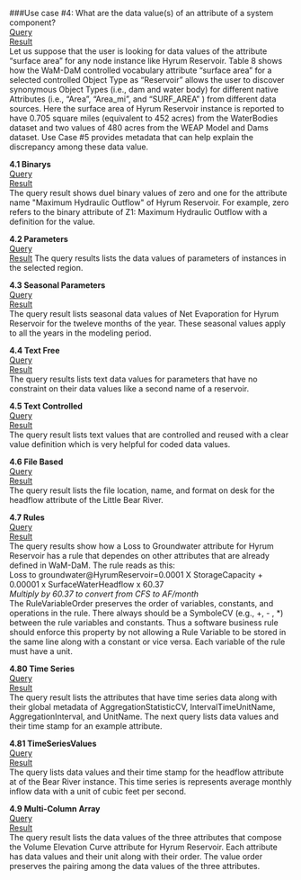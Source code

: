 ###Use case #4: What are the data value(s) of an attribute of a system component?   
[Query](https://github.com/amabdallah/WaM-DaM/blob/master/02UseCases/NeededFiles/Queries/04ComparSurfaceArea_Parameter.sql)     
[Result](https://github.com/amabdallah/WaM-DaM/blob/master/02UseCases/NeededFiles/Results/UseCase4.0.csv)  
Let us suppose that the user is looking for data values of the attribute “surface area” for any node instance like Hyrum Reservoir. Table 8 shows how the WaM-DaM controlled vocabulary attribute “surface area” for a selected controlled Object Type as “Reservoir” allows the user to discover synonymous Object Types (i.e., dam and water body) for different native Attributes (i.e., “Area”, “Area_mi”, and “SURF_AREA” ) from different data sources. Here the surface area of Hyrum Reservoir instance is reported to have 0.705 square miles (equivalent to 452 acres) from the WaterBodies dataset and two values of 480 acres from the WEAP Model and Dams dataset. Use Case #5 provides metadata that can help explain the discrepancy among these data value. 

**4.1 Binarys**  
[Query](https://github.com/amabdallah/WaM-DaM/blob/master/02UseCases/NeededFiles/Queries/4.1Binarys.sql)   
[Result](https://github.com/amabdallah/WaM-DaM/blob/master/02UseCases/NeededFiles/Results/UseCase4.1.csv)  
The query result shows duel binary values of zero and one for the attribute name "Maximum Hydraulic Outflow" of Hyrum Reservoir. For example, zero refers to the binary attribute of Z1: Maximum Hydraulic Outflow with a definition for the value. 		

**4.2 Parameters**   
[Query](https://github.com/amabdallah/WaM-DaM/blob/master/02UseCases/NeededFiles/Queries/4.2Parameters.sql)    
[Result](https://github.com/amabdallah/WaM-DaM/blob/master/02UseCases/NeededFiles/Results/UseCase4.2.csv) 
The query results lists the data values of parameters of instances in the selected region.


**4.3 Seasonal Parameters**   
[Query](https://github.com/amabdallah/WaM-DaM/blob/master/02UseCases/NeededFiles/Queries/4.3SeasonalParameter.sql)   
[Result](https://github.com/amabdallah/WaM-DaM/blob/master/02UseCases/NeededFiles/Results/UseCase4.30.csv)  
The query result lists seasonal data values of Net Evaporation for Hyrum Reservoir for the tweleve months of the year. These seasonal values apply to all the years in the modeling period.  

**4.4 Text Free**    
[Query](https://github.com/amabdallah/WaM-DaM/blob/master/02UseCases/NeededFiles/Queries/4.4TextFree.sql)   
[Result](https://github.com/amabdallah/WaM-DaM/blob/master/02UseCases/NeededFiles/Results/UseCase4.4.csv)  
The query results lists text data values for parameters that have no constraint on their data values like a second name of a reservoir. 

**4.5 Text Controlled**    
[Query](https://github.com/amabdallah/WaM-DaM/blob/master/02UseCases/NeededFiles/Queries/4.5TextControlled.sql)   
[Result](https://github.com/amabdallah/WaM-DaM/blob/master/02UseCases/NeededFiles/Results/UseCase4.5.csv)    
The query result lists text values that are controlled and reused with a clear value definition which is very helpful for coded data values.

**4.6 File Based**    
[Query](https://github.com/amabdallah/WaM-DaM/blob/master/02UseCases/NeededFiles/Queries/4.6FileBased.sql)  
[Result](https://github.com/amabdallah/WaM-DaM/blob/master/02UseCases/NeededFiles/Results/UseCase4.6.csv)  
The query result lists the file location, name, and format on desk for the headflow attribute of the Little Bear River.

**4.7 Rules**    
[Query](https://github.com/amabdallah/WaM-DaM/blob/master/02UseCases/NeededFiles/Queries/4.7Rules.sql)   
[Result](https://github.com/amabdallah/WaM-DaM/blob/master/02UseCases/NeededFiles/Results/UseCase4.70.csv)    
The query results show how a Loss to Groundwater attribute for Hyrum Reservoir has a rule that dependes on other attributes that are already defined in WaM-DaM. The rule reads as this:    
Loss to groundwater@HyrumReservoir=0.0001 X StorageCapacity + 0.00001 x SurfaceWaterHeadflow x 60.37       
*Multiply by 60.37 to convert from CFS to AF/month*    
The RuleVariableOrder preserves the order of variables, constants, and operations in the rule.  There always should be a SymboleCV (e.g., +, - , *) between the rule variables and constants. Thus a software business rule should enforce this property by not allowing a Rule Variable to be stored in the same line along with a constant or vice versa. Each variable of the rule must have a unit.

**4.80 Time Series**      
[Query](https://github.com/amabdallah/WaM-DaM/blob/master/02UseCases/NeededFiles/Queries/4.80TimeSeries.sql)  
[Result](https://github.com/amabdallah/WaM-DaM/blob/master/02UseCases/NeededFiles/Results/UseCase4.80.csv)  
The query result lists the attributes that have time series data along with their global metadata of AggregationStatisticCV, IntervalTimeUnitName, AggregationInterval, and UnitName. The next query lists data values and their time stamp for an example attribute. 


**4.81 TimeSeriesValues**   
[Query](https://github.com/amabdallah/WaM-DaM/blob/master/02UseCases/NeededFiles/Queries/4.81TimeSeriesValues.sql)   
[Result](https://github.com/amabdallah/WaM-DaM/blob/master/02UseCases/NeededFiles/Results/UseCase4.81.csv)  
The query lists data values and their time stamp for the headflow attribute at of the Bear River instance. This time series is represents average monthly inflow data with a unit of cubic feet per second.


**4.9 Multi-Column Array**     
[Query](https://github.com/amabdallah/WaM-DaM/blob/master/02UseCases/NeededFiles/Queries/4.90MultiColumns.sql)  
[Result](https://github.com/amabdallah/WaM-DaM/blob/master/02UseCases/NeededFiles/Results/UseCase4.90.csv)  
The query result lists the data values of the three attributes that compose the Volume Elevation Curve attribute for Hyrum Reservoir. Each attribute has data values and their unit along with their order. The value order preserves the pairing among the data values of the three attributes.  	
